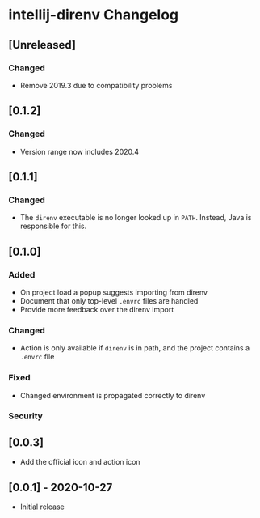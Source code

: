 <!-- Keep a Changelog guide -> https://keepachangelog.com -->

# intellij-direnv Changelog

## [Unreleased]
### Changed
- Remove 2019.3 due to compatibility problems

## [0.1.2]
### Changed
- Version range now includes 2020.4

## [0.1.1]

### Changed
- The `direnv` executable is no longer looked up in `PATH`. Instead, Java is responsible for this.

## [0.1.0]
### Added
- On project load a popup suggests importing from direnv
- Document that only top-level `.envrc` files are handled
- Provide more feedback over the direnv import

### Changed
- Action is only available if `direnv` is in path, and the project contains a `.envrc` file

### Fixed
- Changed environment is propagated correctly to direnv

### Security
## [0.0.3]
- Add the official icon and action icon


## [0.0.1] - 2020-10-27
- Initial release
